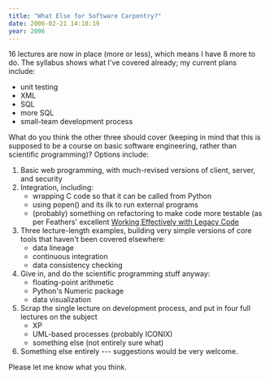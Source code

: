 ```yaml
---
title: "What Else for Software Carpentry?"
date: 2006-02-21 14:18:19
year: 2006
---
```

16 lectures are now in place (more or less), which means I have 8 more to do.  The syllabus shows what I've covered already; my current plans include:
<ul>
	<li>unit testing</li>
	<li>XML</li>
	<li>SQL</li>
	<li>more SQL</li>
	<li>small-team development process</li>
</ul>
What do you think the other three should cover (keeping in mind that this is supposed to be a course on basic software engineering, rather than scientific programming)?  Options include:
<ol>
	<li>Basic web programming, with much-revised versions of client, server, and security</li>
	<li>Integration, including:
<ul>
	<li>wrapping C code so that it can be called from Python</li>
	<li>using popen() and its ilk to run external programs</li>
	<li>(probably) something on refactoring to make code more testable (as per Feathers' excellent <a href="http://www.third-bit.com/reading.html#feathers-legacy-code">Working Effectively with Legacy Code</a></li>
</ul>
</li>
	<li>Three lecture-length examples, building very simple versions of core tools that haven't been covered elsewhere:
<ul>
	<li>data lineage</li>
	<li>continuous integration</li>
	<li>data consistency checking</li>
</ul>
</li>
	<li>Give in, and do the scientific programming stuff anyway:
<ul>
	<li>floating-point arithmetic</li>
	<li>Python's Numeric package</li>
	<li>data visualization</li>
</ul>
</li>
	<li>Scrap the single lecture on development process, and put in four full lectures on the subject
<ul>
	<li>XP</li>
	<li>UML-based processes (probably ICONIX)</li>
	<li>something else (not entirely sure what)</li>
</ul>
</li>
	<li>Something else entirely --- suggestions would be very welcome.</li>
</ol>
Please let me know what you think.
